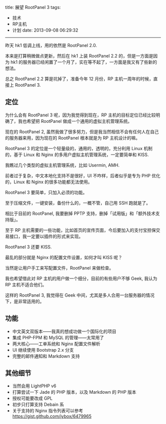 title: 展望 RootPanel 3
tags:
  - 技术
  - RP主机
  - 计划
date: 2013-09-08 06:29:32
---

昨天 hk1 低调上线，用的依然是 RootPanel 2.0.

本来是打算稍微做点更新，然后在 hk1 上装 RootPanel 2.2 的，但是一方面是因为 hk1 的服务器已经闲置了一个月了，实在等不起了，一方面是我又有了些新的想法。

总之 RootPanel 2.2 算是坑掉了，准备今年 12 月份，RP 主机一周年的时候，直接上 RootPanel 3.

## 定位

为什么会有 RootPanel 3 呢，因为我觉得到现在，RP 主机的目标定位已经比较明确了，我也希望把 RootPanel 做成一个通用的虚拟主机管理系统。

现在的 RootPanel 2, 虽然我做了很多努力，但是我当然相信不会有任何人在自己的服务器来用，因为现在的 RootPanel 根本就是为 RP 主机设计的嘛。

RootPanel 3 的定位是一个轻量级的，通用的，透明的，充分利用 Linux 机制的，基于 Linux 和 Nginx 的多用户虚拟主机管理系统，一定要简单和 KISS.

我瞧过几个类型的虚拟主机管理系统，比如 Usermin, AMH.

前者过于复杂，中文本地化支持不是很好，UI 不咋样，后者似乎是专为 PHP 优化的，Linux 和 Nginx 的很多功能都无法使用。

RootPanel 3 要简单，只加入必须的功能。

至于压缩文件，一键安装，备份什么的，一概不管，自己用 SSH 跑就是了。

相比于目前的 RootPanel, 我要删掉 PPTP 支持，删掉「试用版」和「额外技术支持版」。

至于 RP 主机需要的一些功能，比如首页的宣传页面，今后要加入的支付宝担保交易接口，我一定要以插件的形式来实现。

RootPanel 3 还要 KISS.

最乱的部分就是 Nginx 的配置文件设置，如何才叫 KISS 呢？

当然是让用户手工来写配置文件，RootPanel 来做检查。

我也希望借此对 RP 主机的用户做一个细分，目前的有些用户不够 Geek, 我认为 RP 主机不适合他们。

这样的 RootPanel 3, 我觉得在 Geek 中间，尤其是多人合用一台服务器的情况下，是非常适用的。

## 功能

*   中文英文双版本——我真的想成功做一个国际化的项目
*   集成 PHP-FPM 和 MySQL 的管理——太常用了
*   两大核心——工单系统和 Nginx 配置文件解析
*   UI 继续使用 Bootstrap 2.x 分支
*   完整的邮件通知和 Markdown 支持

## 其他细节

*   当然会用 LightPHP v6
*   打算尝试一下 Jade 的 PHP 版本，以及 Markdown 的 PHP 版本
*   授权可能要改成 GPL
*   初步只打算支持 Debain 系
*   关于支持的 Nginx 指令列表可以参考 https://gist.github.com/jybox/6479965